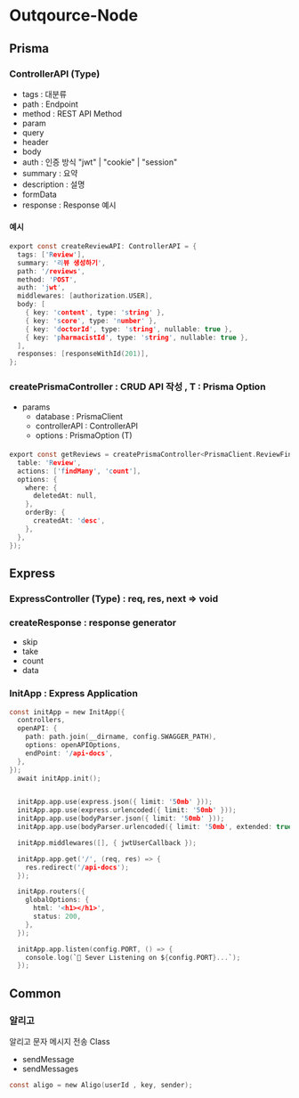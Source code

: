 # Outqource-Node

## Prisma

### ControllerAPI (Type)

- tags : 대분류
- path : Endpoint
- method : REST API Method
- param
- query
- header
- body
- auth : 인증 방식 "jwt" | "cookie" | "session"
- summary : 요약
- description : 설명
- formData
- response : Response 예시

#### 예시

```c
export const createReviewAPI: ControllerAPI = {
  tags: ['Review'],
  summary: '리뷰 생성하기',
  path: '/reviews',
  method: 'POST',
  auth: 'jwt',
  middlewares: [authorization.USER],
  body: [
    { key: 'content', type: 'string' },
    { key: 'score', type: 'number' },
    { key: 'doctorId', type: 'string', nullable: true },
    { key: 'pharmacistId', type: 'string', nullable: true },
  ],
  responses: [responseWithId(201)],
};
```

### createPrismaController<T> : CRUD API 작성 , T : Prisma Option

- params
  - database : PrismaClient
  - controllerAPI : ControllerAPI
  - options : PrismaOption (T)

####

```c
export const getReviews = createPrismaController<PrismaClient.ReviewFindManyArgs>(Prisma, getReviewsAPI, {
  table: 'Review',
  actions: ['findMany', 'count'],
  options: {
    where: {
      deletedAt: null,
    },
    orderBy: {
      createdAt: 'desc',
    },
  },
});
```

## Express

### ExpressController (Type) : req, res, next => void

### createResponse : response generator

- skip
- take
- count
- data

### InitApp : Express Application

```c
const initApp = new InitApp({
  controllers,
  openAPI: {
    path: path.join(__dirname, config.SWAGGER_PATH),
    options: openAPIOptions,
    endPoint: '/api-docs',
  },
});
  await initApp.init();


  initApp.app.use(express.json({ limit: '50mb' }));
  initApp.app.use(express.urlencoded({ limit: '50mb' }));
  initApp.app.use(bodyParser.json({ limit: '50mb' }));
  initApp.app.use(bodyParser.urlencoded({ limit: '50mb', extended: true }));

  initApp.middlewares([], { jwtUserCallback });

  initApp.app.get('/', (req, res) => {
    res.redirect('/api-docs');
  });

  initApp.routers({
    globalOptions: {
      html: '<h1></h1>',
      status: 200,
    },
  });

  initApp.app.listen(config.PORT, () => {
    console.log(`🚀 Sever Listening on ${config.PORT}...`);
  });

```

## Common

### 알리고

알리고 문자 메시지 전송 Class

- sendMessage
- sendMessages

```c
const aligo = new Aligo(userId , key, sender);
```

